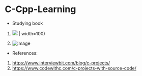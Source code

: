 # C-Cpp-Learning
- Studying book
1. ![](https://user-images.githubusercontent.com/51469882/233120390-cc510fb6-a0a9-4776-998c-c72953f15b63.png) | width=100)

3. ![image](https://user-images.githubusercontent.com/51469882/233120494-b6d3cc32-6a28-4786-88e7-a61cb274ac2a.png)

- References: 
1. https://www.interviewbit.com/blog/c-projects/
2. https://www.codewithc.com/c-projects-with-source-code/
